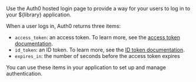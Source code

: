 Use the Auth0 hosted login page to provide a way for your users to log in to your ${library} application.

When a user logs in, Auth0 returns three items:
* `access_token`: an access token. To learn more, see the [access token documentation](/tokens/access-token).
* `id_token`: an ID token. To learn more, see the [ID token documentation](/tokens/id-token).
* `expires_in`: the number of seconds before the access token expires

You can use these items in your application to set up and manage authentication. 
